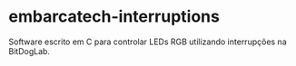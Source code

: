 # embarcatech-interruptions
Software escrito em C para controlar LEDs RGB utilizando interrupções na BitDogLab.
